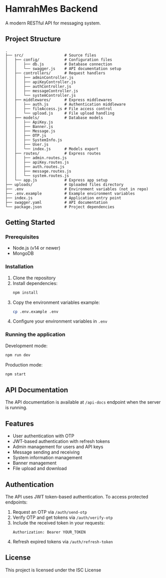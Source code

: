 # HamrahMes Backend

A modern RESTful API for messaging system.

## Project Structure

```
.
├── src/                  # Source files
│   ├── config/           # Configuration files
│   │   ├── db.js         # Database connection
│   │   └── swagger.js    # API documentation setup
│   ├── controllers/      # Request handlers
│   │   ├── adminController.js
│   │   ├── apiKeyController.js
│   │   ├── authController.js
│   │   ├── messageController.js
│   │   └── systemController.js
│   ├── middlewares/      # Express middlewares
│   │   ├── auth.js       # Authentication middleware
│   │   ├── fileAccess.js # File access control
│   │   └── upload.js     # File upload handling
│   ├── models/           # Database models
│   │   ├── ApiKey.js
│   │   ├── Banner.js
│   │   ├── Message.js
│   │   ├── OTP.js
│   │   ├── SystemInfo.js
│   │   ├── User.js
│   │   └── index.js      # Models export
│   ├── routes/           # Express routes
│   │   ├── admin.routes.js
│   │   ├── apiKey.routes.js
│   │   ├── auth.routes.js
│   │   ├── message.routes.js
│   │   └── system.routes.js
│   └── app.js            # Express app setup
├── uploads/              # Uploaded files directory
├── .env                  # Environment variables (not in repo)
├── .env.example          # Example environment variables
├── index.js              # Application entry point
├── swagger.yaml          # API documentation
└── package.json          # Project dependencies
```

## Getting Started

### Prerequisites

- Node.js (v14 or newer)
- MongoDB

### Installation

1. Clone the repository
2. Install dependencies:
   ```bash
   npm install
   ```
3. Copy the environment variables example:
   ```bash
   cp .env.example .env
   ```
4. Configure your environment variables in `.env`

### Running the application

Development mode:
```bash
npm run dev
```

Production mode:
```bash
npm start
```

## API Documentation

The API documentation is available at `/api-docs` endpoint when the server is running.

## Features

- User authentication with OTP
- JWT-based authentication with refresh tokens
- Admin management for users and API keys
- Message sending and receiving
- System information management
- Banner management
- File upload and download

## Authentication

The API uses JWT token-based authentication. To access protected endpoints:

1. Request an OTP via `/auth/send-otp`
2. Verify OTP and get tokens via `/auth/verify-otp`
3. Include the received token in your requests:
   ```
   Authorization: Bearer YOUR_TOKEN
   ```
4. Refresh expired tokens via `/auth/refresh-token`

## License

This project is licensed under the ISC License 
